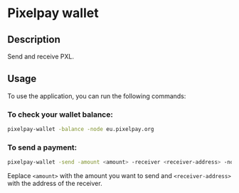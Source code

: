 # Pixelpay wallet

## Description

Send and receive PXL.

## Usage

To use the application, you can run the following commands:

### To check your wallet balance:

```bash
pixelpay-wallet -balance -node eu.pixelpay.org
```

### To send a payment:

```bash
pixelpay-wallet -send -amount <amount> -receiver <receiver-address> -node eu.pixelpay.org
```

Eeplace `<amount>` with the amount you want to send and `<receiver-address>` with the address of the receiver.
